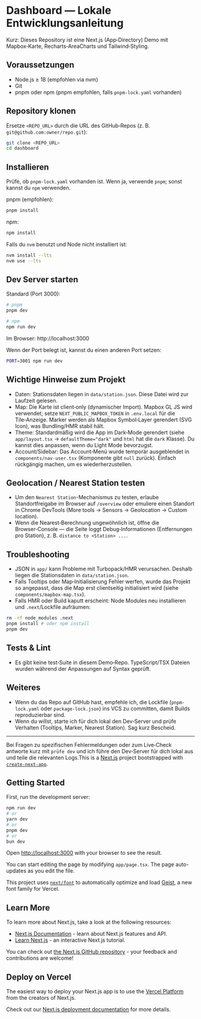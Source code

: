 # Dashboard — Lokale Entwicklungsanleitung

Kurz: Dieses Repository ist eine Next.js (App‑Directory) Demo mit Mapbox‑Karte, Recharts‑AreaCharts und Tailwind‑Styling.

## Voraussetzungen
- Node.js ≥ 18 (empfohlen via nvm)
- Git
- pnpm oder npm (pnpm empfohlen, falls `pnpm-lock.yaml` vorhanden)

## Repository klonen

Ersetze `<REPO_URL>` durch die URL des GitHub‑Repos (z. B. `git@github.com:owner/repo.git`):

```bash
git clone <REPO_URL>
cd dashboard
```

## Installieren

Prüfe, ob `pnpm-lock.yaml` vorhanden ist. Wenn ja, verwende `pnpm`; sonst kannst du `npm` verwenden.

pnpm (empfohlen):
```bash
pnpm install
```

npm:
```bash
npm install
```

Falls du `nvm` benutzt und Node nicht installiert ist:
```bash
nvm install --lts
nvm use --lts
```

## Dev Server starten

Standard (Port 3000):

```bash
# pnpm
pnpm dev

# npm
npm run dev
```

Im Browser: http://localhost:3000

Wenn der Port belegt ist, kannst du einen anderen Port setzen:
```bash
PORT=3001 npm run dev
```

## Wichtige Hinweise zum Projekt
- Daten: Stationsdaten liegen in `data/station.json`. Diese Datei wird zur Laufzeit gelesen.
- Map: Die Karte ist client‑only (dynamischer Import). Mapbox GL JS wird verwendet; setze `NEXT_PUBLIC_MAPBOX_TOKEN` in `.env.local` für die Tile‑Anzeige. Marker werden als Mapbox Symbol‑Layer gerendert (SVG Icon), was Bundling/HMR stabil hält.
- Theme: Standardmäßig wird die App im Dark‑Mode gerendert (siehe `app/layout.tsx` → `defaultTheme="dark"` und `html` hat die `dark` Klasse). Du kannst dies anpassen, wenn du Light Mode bevorzugst.
- Account/Sidebar: Das Account‑Menü wurde temporär ausgeblendet in `components/nav-user.tsx` (Komponente gibt `null` zurück). Einfach rückgängig machen, um es wiederherzustellen.

## Geolocation / Nearest Station testen
- Um den `Nearest Station`-Mechanismus zu testen, erlaube Standortfreigabe im Browser auf `/overview` oder emuliere einen Standort in Chrome DevTools (More tools → Sensors → Geolocation → Custom location).
- Wenn die Nearest‑Berechnung ungewöhnlich ist, öffne die Browser‑Console — die Seite loggt Debug‑Informationen (Entfernungen pro Station), z. B. `distance to <Station> ...`.

## Troubleshooting
- JSON in `app/` kann Probleme mit Turbopack/HMR verursachen. Deshalb liegen die Stationsdaten in `data/station.json`.
- Falls Tooltips oder Map‑Initialisierung Fehler werfen, wurde das Projekt so angepasst, dass die Map erst clientseitig initialisiert wird (siehe `components/mapbox-map.tsx`).
- Falls HMR oder Build kaputt erscheint: Node Modules neu installieren und `.next`/Lockfile aufräumen:
```bash
rm -rf node_modules .next
pnpm install # oder npm install
pnpm dev
```

## Tests & Lint
- Es gibt keine test‑Suite in diesem Demo‑Repo. TypeScript/TSX Dateien wurden während der Anpassungen auf Syntax geprüft.

## Weiteres
- Wenn du das Repo auf GitHub hast, empfehle ich, die Lockfile (`pnpm-lock.yaml` oder `package-lock.json`) ins VCS zu committen, damit Builds reproduzierbar sind.
- Wenn du willst, starte ich für dich lokal den Dev‑Server und prüfe Verhalten (Tooltips, Marker, Nearest Station). Sag kurz Bescheid.

---

Bei Fragen zu spezifischen Fehlermeldungen oder zum Live‑Check antworte kurz mit `prüfe dev` und ich führe den Dev‑Server für dich lokal aus und teile die relevanten Logs.This is a [Next.js](https://nextjs.org) project bootstrapped with [`create-next-app`](https://nextjs.org/docs/app/api-reference/cli/create-next-app).

## Getting Started

First, run the development server:

```bash
npm run dev
# or
yarn dev
# or
pnpm dev
# or
bun dev
```

Open [http://localhost:3000](http://localhost:3000) with your browser to see the result.

You can start editing the page by modifying `app/page.tsx`. The page auto-updates as you edit the file.

This project uses [`next/font`](https://nextjs.org/docs/app/building-your-application/optimizing/fonts) to automatically optimize and load [Geist](https://vercel.com/font), a new font family for Vercel.

## Learn More

To learn more about Next.js, take a look at the following resources:

- [Next.js Documentation](https://nextjs.org/docs) - learn about Next.js features and API.
- [Learn Next.js](https://nextjs.org/learn) - an interactive Next.js tutorial.

You can check out [the Next.js GitHub repository](https://github.com/vercel/next.js) - your feedback and contributions are welcome!

## Deploy on Vercel

The easiest way to deploy your Next.js app is to use the [Vercel Platform](https://vercel.com/new?utm_medium=default-template&filter=next.js&utm_source=create-next-app&utm_campaign=create-next-app-readme) from the creators of Next.js.

Check out our [Next.js deployment documentation](https://nextjs.org/docs/app/building-your-application/deploying) for more details.

